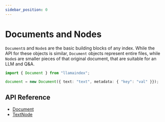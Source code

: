 ```yaml
---
sidebar_position: 0
---
```


# Documents and Nodes

`Document`s and `Node`s are the basic building blocks of any index. While the API for these objects is similar, `Document` objects represent entire files, while `Node`s are smaller pieces of that original document, that are suitable for an LLM and Q&A.

```typescript
import { Document } from "llamaindex";

document = new Document({ text: "text", metadata: { "key": "val" }});
```

## API Reference

- [Document](../../api/classes/Document.md)
- [TextNode](../../api/classes/TextNode.md)
